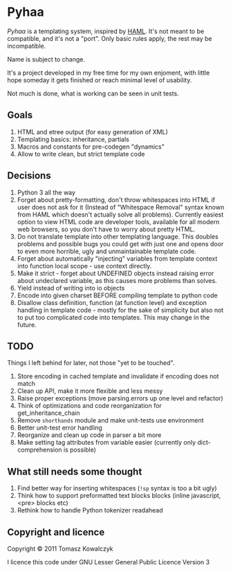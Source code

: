 Pyhaa
=====

*Pyhaa* is a templating system, inspired by [HAML](http://haml-lang.com/). It's not meant to be compatible,
and it's not a "port". Only basic rules apply, the rest may be incompatible.

Name is subject to change.

It's a project developed in my free time for my own enjoment,
with little hope someday it gets finished or reach minimal level
of usability.

Not much is done, what is working can be seen in unit tests.

Goals
-----

1. HTML and etree output (for easy generation of XML)
1. Templating basics: inheritance, partials
1. Macros and constants for pre-codegen "dynamics"
1. Allow to write clean, but strict template code

Decisions
---------

1. Python 3 all the way
1. Forget about pretty-formatting, don't throw whitespaces into HTML if user
   does not ask for it (Instead of "Whitespace Removal" syntax known from HAML
   which doesn't actually solve all problems). Currently easiest option to view
   HTML code are developer tools, available for all modern web browsers, so you don't
   have to worry about pretty HTML.
1. Do not translate template into other templating language. This doubles
   problems and possible bugs you could get with just one and opens door
   to even more horrible, ugly and unmaintainable template code.
1. Forget about automatically "injecting" variables from template context into function
   local scope - use context directly.
1. Make it strict - forget about UNDEFINED objects instead raising error about
   undeclared variable, as this causes more problems than solves.
1. Yield instead of writing into io objects
1. Encode into given charset BEFORE compiling template to python code
1. Disallow class definition, function (at function level) and exception handling in template
   code - mostly for the sake of simplicity but also not to put too complicated code into templates.
   This may change in the future.

TODO
----

Things I left behind for later, not those "yet to be touched".

1. Store encoding in cached template and invalidate if encoding does not match
1. Clean up API, make it more flexible and less messy
1. Raise proper exceptions (move parsing.errors up one level and refactor)
1. Think of optimizations and code reorganization for get_inheritance_chain
1. Remove `shorthands` module and make unit-tests use environment
1. Better unit-test error handling
1. Reorganize and clean up code in parser a bit more
1. Make setting tag attributes from variable easier (currently only dict-comprehension is possible)

What still needs some thought
-----------------------------

1. Find better way for inserting whitespaces (`!sp` syntax is too a bit ugly)
1. Think how to support preformatted text blocks blocks (inline javascript, &lt;pre&gt; blocks etc)
1. Rethink how to handle Python tokenizer readahead

Copyright and licence
---------------------

Copyright © 2011 Tomasz Kowalczyk

I licence this code under GNU Lesser General Public Licence Version 3

